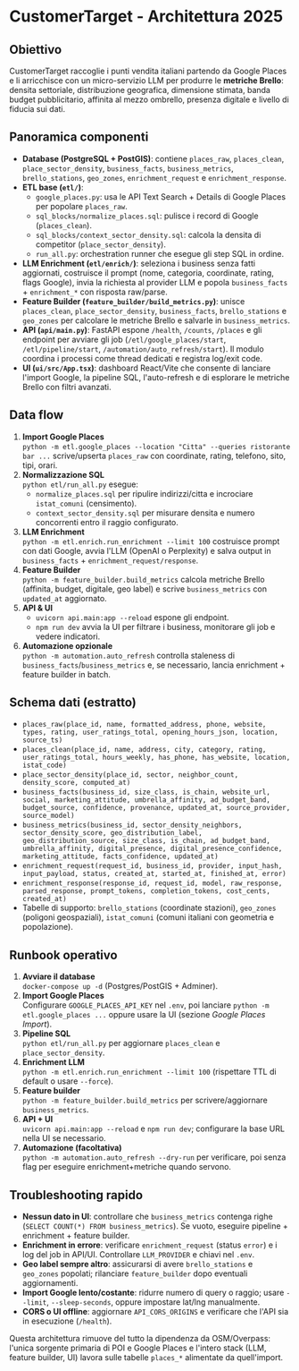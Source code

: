 # CustomerTarget - Architettura 2025

## Obiettivo
CustomerTarget raccoglie i punti vendita italiani partendo da Google Places e li arricchisce con un micro-servizio LLM per produrre le **metriche Brello**: densita settoriale, distribuzione geografica, dimensione stimata, banda budget pubblicitario, affinita al mezzo ombrello, presenza digitale e livello di fiducia sui dati.

## Panoramica componenti
- **Database (PostgreSQL + PostGIS)**: contiene `places_raw`, `places_clean`, `place_sector_density`, `business_facts`, `business_metrics`, `brello_stations`, `geo_zones`, `enrichment_request` e `enrichment_response`.
- **ETL base (`etl/`)**:
  - `google_places.py`: usa le API Text Search + Details di Google Places per popolare `places_raw`.
  - `sql_blocks/normalize_places.sql`: pulisce i record di Google (`places_clean`).
  - `sql_blocks/context_sector_density.sql`: calcola la densita di competitor (`place_sector_density`).
  - `run_all.py`: orchestration runner che esegue gli step SQL in ordine.
- **LLM Enrichment (`etl/enrich/`)**: seleziona i business senza fatti aggiornati, costruisce il prompt (nome, categoria, coordinate, rating, flags Google), invia la richiesta al provider LLM e popola `business_facts` + `enrichment_*` con risposta raw/parse.
- **Feature Builder (`feature_builder/build_metrics.py`)**: unisce `places_clean`, `place_sector_density`, `business_facts`, `brello_stations` e `geo_zones` per calcolare le metriche Brello e salvarle in `business_metrics`.
- **API (`api/main.py`)**: FastAPI espone `/health`, `/counts`, `/places` e gli endpoint per avviare gli job (`/etl/google_places/start`, `/etl/pipeline/start`, `/automation/auto_refresh/start`). Il modulo coordina i processi come thread dedicati e registra log/exit code.
- **UI (`ui/src/App.tsx`)**: dashboard React/Vite che consente di lanciare l'import Google, la pipeline SQL, l'auto-refresh e di esplorare le metriche Brello con filtri avanzati.

## Data flow
1. **Import Google Places**  
   `python -m etl.google_places --location "Citta" --queries ristorante bar ...` scrive/upserta `places_raw` con coordinate, rating, telefono, sito, tipi, orari.
2. **Normalizzazione SQL**  
   `python etl/run_all.py` esegue:
   - `normalize_places.sql` per ripulire indirizzi/citta e incrociare `istat_comuni` (censimento).
   - `context_sector_density.sql` per misurare densita e numero concorrenti entro il raggio configurato.
3. **LLM Enrichment**  
   `python -m etl.enrich.run_enrichment --limit 100` costruisce prompt con dati Google, avvia l'LLM (OpenAI o Perplexity) e salva output in `business_facts` + `enrichment_request/response`.
4. **Feature Builder**  
   `python -m feature_builder.build_metrics` calcola metriche Brello (affinita, budget, digitale, geo label) e scrive `business_metrics` con `updated_at` aggiornato.
5. **API & UI**  
   - `uvicorn api.main:app --reload` espone gli endpoint.
   - `npm run dev` avvia la UI per filtrare i business, monitorare gli job e vedere indicatori.
6. **Automazione opzionale**  
   `python -m automation.auto_refresh` controlla staleness di `business_facts`/`business_metrics` e, se necessario, lancia enrichment + feature builder in batch.

## Schema dati (estratto)
- `places_raw(place_id, name, formatted_address, phone, website, types, rating, user_ratings_total, opening_hours_json, location, source_ts)`
- `places_clean(place_id, name, address, city, category, rating, user_ratings_total, hours_weekly, has_phone, has_website, location, istat_code)`
- `place_sector_density(place_id, sector, neighbor_count, density_score, computed_at)`
- `business_facts(business_id, size_class, is_chain, website_url, social, marketing_attitude, umbrella_affinity, ad_budget_band, budget_source, confidence, provenance, updated_at, source_provider, source_model)`
- `business_metrics(business_id, sector_density_neighbors, sector_density_score, geo_distribution_label, geo_distribution_source, size_class, is_chain, ad_budget_band, umbrella_affinity, digital_presence, digital_presence_confidence, marketing_attitude, facts_confidence, updated_at)`
- `enrichment_request(request_id, business_id, provider, input_hash, input_payload, status, created_at, started_at, finished_at, error)`
- `enrichment_response(response_id, request_id, model, raw_response, parsed_response, prompt_tokens, completion_tokens, cost_cents, created_at)`
- Tabelle di supporto: `brello_stations` (coordinate stazioni), `geo_zones` (poligoni geospaziali), `istat_comuni` (comuni italiani con geometria e popolazione).

## Runbook operativo
1. **Avviare il database**  
   `docker-compose up -d` (Postgres/PostGIS + Adminer).
2. **Import Google Places**  
   Configurare `GOOGLE_PLACES_API_KEY` nel `.env`, poi lanciare `python -m etl.google_places ...` oppure usare la UI (sezione *Google Places Import*).
3. **Pipeline SQL**  
   `python etl/run_all.py` per aggiornare `places_clean` e `place_sector_density`.
4. **Enrichment LLM**  
   `python -m etl.enrich.run_enrichment --limit 100` (rispettare TTL di default o usare `--force`).
5. **Feature builder**  
   `python -m feature_builder.build_metrics` per scrivere/aggiornare `business_metrics`.
6. **API + UI**  
   `uvicorn api.main:app --reload` e `npm run dev`; configurare la base URL nella UI se necessario.
7. **Automazione (facoltativa)**  
   `python -m automation.auto_refresh --dry-run` per verificare, poi senza flag per eseguire enrichment+metriche quando servono.

## Troubleshooting rapido
- **Nessun dato in UI**: controllare che `business_metrics` contenga righe (`SELECT COUNT(*) FROM business_metrics`). Se vuoto, eseguire pipeline + enrichment + feature builder.
- **Enrichment in errore**: verificare `enrichment_request` (status `error`) e i log del job in API/UI. Controllare `LLM_PROVIDER` e chiavi nel `.env`.
- **Geo label sempre altro**: assicurarsi di avere `brello_stations` e `geo_zones` popolati; rilanciare `feature_builder` dopo eventuali aggiornamenti.
- **Import Google lento/costante**: ridurre numero di query o raggio; usare `--limit`, `--sleep-seconds`, oppure impostare lat/lng manualmente.
- **CORS o UI offline**: aggiornare `API_CORS_ORIGINS` e verificare che l'API sia in esecuzione (`/health`).

Questa architettura rimuove del tutto la dipendenza da OSM/Overpass: l'unica sorgente primaria di POI e Google Places e l'intero stack (LLM, feature builder, UI) lavora sulle tabelle `places_*` alimentate da quell'import.

